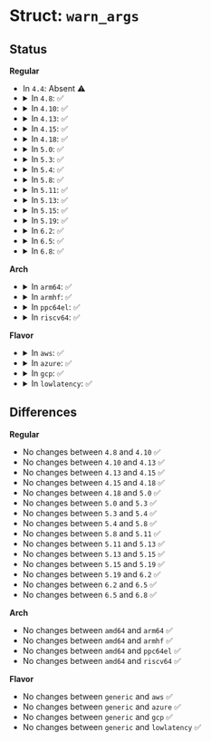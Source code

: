 # Struct: <code>warn_args</code>

## Status
<b>Regular</b>
<ul>
<li>
In <code>4.4</code>: Absent ⚠️
</li>
<li>
<details>
<summary>In <code>4.8</code>: ✅</summary>

```c
struct warn_args {
    const char *fmt;
    va_list args;
};
```
</details>
</li>
<li>
<details>
<summary>In <code>4.10</code>: ✅</summary>

```c
struct warn_args {
    const char *fmt;
    va_list args;
};
```
</details>
</li>
<li>
<details>
<summary>In <code>4.13</code>: ✅</summary>

```c
struct warn_args {
    const char *fmt;
    va_list args;
};
```
</details>
</li>
<li>
<details>
<summary>In <code>4.15</code>: ✅</summary>

```c
struct warn_args {
    const char *fmt;
    va_list args;
};
```
</details>
</li>
<li>
<details>
<summary>In <code>4.18</code>: ✅</summary>

```c
struct warn_args {
    const char *fmt;
    va_list args;
};
```
</details>
</li>
<li>
<details>
<summary>In <code>5.0</code>: ✅</summary>

```c
struct warn_args {
    const char *fmt;
    va_list args;
};
```
</details>
</li>
<li>
<details>
<summary>In <code>5.3</code>: ✅</summary>

```c
struct warn_args {
    const char *fmt;
    va_list args;
};
```
</details>
</li>
<li>
<details>
<summary>In <code>5.4</code>: ✅</summary>

```c
struct warn_args {
    const char *fmt;
    va_list args;
};
```
</details>
</li>
<li>
<details>
<summary>In <code>5.8</code>: ✅</summary>

```c
struct warn_args {
    const char *fmt;
    va_list args;
};
```
</details>
</li>
<li>
<details>
<summary>In <code>5.11</code>: ✅</summary>

```c
struct warn_args {
    const char *fmt;
    va_list args;
};
```
</details>
</li>
<li>
<details>
<summary>In <code>5.13</code>: ✅</summary>

```c
struct warn_args {
    const char *fmt;
    va_list args;
};
```
</details>
</li>
<li>
<details>
<summary>In <code>5.15</code>: ✅</summary>

```c
struct warn_args {
    const char *fmt;
    va_list args;
};
```
</details>
</li>
<li>
<details>
<summary>In <code>5.19</code>: ✅</summary>

```c
struct warn_args {
    const char *fmt;
    va_list args;
};
```
</details>
</li>
<li>
<details>
<summary>In <code>6.2</code>: ✅</summary>

```c
struct warn_args {
    const char *fmt;
    va_list args;
};
```
</details>
</li>
<li>
<details>
<summary>In <code>6.5</code>: ✅</summary>

```c
struct warn_args {
    const char *fmt;
    va_list args;
};
```
</details>
</li>
<li>
<details>
<summary>In <code>6.8</code>: ✅</summary>

```c
struct warn_args {
    const char *fmt;
    va_list args;
};
```
</details>
</li>
</ul>
<b>Arch</b>
<ul>
<li>
<details>
<summary>In <code>arm64</code>: ✅</summary>

```c
struct warn_args {
    const char *fmt;
    va_list args;
};
```
</details>
</li>
<li>
<details>
<summary>In <code>armhf</code>: ✅</summary>

```c
struct warn_args {
    const char *fmt;
    va_list args;
};
```
</details>
</li>
<li>
<details>
<summary>In <code>ppc64el</code>: ✅</summary>

```c
struct warn_args {
    const char *fmt;
    va_list args;
};
```
</details>
</li>
<li>
<details>
<summary>In <code>riscv64</code>: ✅</summary>

```c
struct warn_args {
    const char *fmt;
    va_list args;
};
```
</details>
</li>
</ul>
<b>Flavor</b>
<ul>
<li>
<details>
<summary>In <code>aws</code>: ✅</summary>

```c
struct warn_args {
    const char *fmt;
    va_list args;
};
```
</details>
</li>
<li>
<details>
<summary>In <code>azure</code>: ✅</summary>

```c
struct warn_args {
    const char *fmt;
    va_list args;
};
```
</details>
</li>
<li>
<details>
<summary>In <code>gcp</code>: ✅</summary>

```c
struct warn_args {
    const char *fmt;
    va_list args;
};
```
</details>
</li>
<li>
<details>
<summary>In <code>lowlatency</code>: ✅</summary>

```c
struct warn_args {
    const char *fmt;
    va_list args;
};
```
</details>
</li>
</ul>

## Differences
<b>Regular</b>
<ul>
<li>
No changes between <code>4.8</code> and <code>4.10</code> ✅
</li>
<li>
No changes between <code>4.10</code> and <code>4.13</code> ✅
</li>
<li>
No changes between <code>4.13</code> and <code>4.15</code> ✅
</li>
<li>
No changes between <code>4.15</code> and <code>4.18</code> ✅
</li>
<li>
No changes between <code>4.18</code> and <code>5.0</code> ✅
</li>
<li>
No changes between <code>5.0</code> and <code>5.3</code> ✅
</li>
<li>
No changes between <code>5.3</code> and <code>5.4</code> ✅
</li>
<li>
No changes between <code>5.4</code> and <code>5.8</code> ✅
</li>
<li>
No changes between <code>5.8</code> and <code>5.11</code> ✅
</li>
<li>
No changes between <code>5.11</code> and <code>5.13</code> ✅
</li>
<li>
No changes between <code>5.13</code> and <code>5.15</code> ✅
</li>
<li>
No changes between <code>5.15</code> and <code>5.19</code> ✅
</li>
<li>
No changes between <code>5.19</code> and <code>6.2</code> ✅
</li>
<li>
No changes between <code>6.2</code> and <code>6.5</code> ✅
</li>
<li>
No changes between <code>6.5</code> and <code>6.8</code> ✅
</li>
</ul>
<b>Arch</b>
<ul>
<li>
No changes between <code>amd64</code> and <code>arm64</code> ✅
</li>
<li>
No changes between <code>amd64</code> and <code>armhf</code> ✅
</li>
<li>
No changes between <code>amd64</code> and <code>ppc64el</code> ✅
</li>
<li>
No changes between <code>amd64</code> and <code>riscv64</code> ✅
</li>
</ul>
<b>Flavor</b>
<ul>
<li>
No changes between <code>generic</code> and <code>aws</code> ✅
</li>
<li>
No changes between <code>generic</code> and <code>azure</code> ✅
</li>
<li>
No changes between <code>generic</code> and <code>gcp</code> ✅
</li>
<li>
No changes between <code>generic</code> and <code>lowlatency</code> ✅
</li>
</ul>
